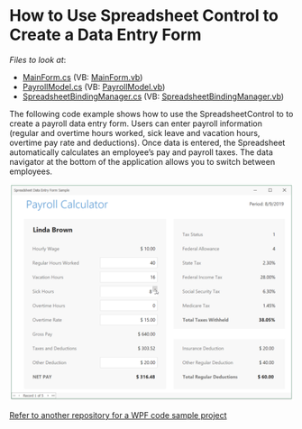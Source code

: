 # How to Use Spreadsheet Control to Create a Data Entry Form

*Files to look at*:

* [MainForm.cs](./CS/DataEntryFormSample/MainForm.cs) (VB: [MainForm.vb](./VB/DataEntryFormSample/MainForm.vb))
* [PayrollModel.cs](./CS/DataEntryFormSample/PayrollModel.cs) (VB: [PayrollModel.vb](./VB/DataEntryFormSample/PayrollModel.vb))
* [SpreadsheetBindingManager.cs](./CS/DataEntryFormSample/SpreadsheetBindingManager.cs) (VB: [SpreadsheetBindingManager.vb](./VB/DataEntryFormSample/SpreadsheetBindingManager.vb))

The following code example shows how to use the SpreadsheetControl to to create a payroll data entry form. Users can enter payroll information (regular and overtime hours worked, sick leave and vacation hours, overtime pay rate and deductions). Once data is entered, the Spreadsheet automatically calculates an employee’s pay and payroll taxes. The data navigator at the bottom of the application allows you to switch between employees.

![image](/media/project_image.png)

[Refer to another repository for a WPF code sample project](https://github.com/DevExpress-Examples/how-to-use-spreadsheetcontrol-to-create-a-data-entry-form)
